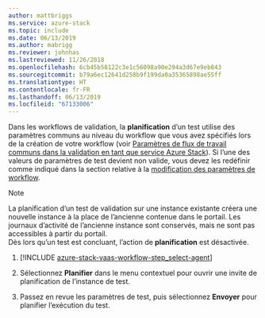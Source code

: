 ```yaml
---
author: mattbriggs
ms.service: azure-stack
ms.topic: include
ms.date: 06/13/2019
ms.author: mabrigg
ms.reviewer: johnhas
ms.lastreviewed: 11/26/2018
ms.openlocfilehash: 6cb45b58122c3e1c56098a90e294a3d67e9eb843
ms.sourcegitcommit: b79a6ec12641d258b9f199da0a35365898ae55ff
ms.translationtype: HT
ms.contentlocale: fr-FR
ms.lasthandoff: 06/13/2019
ms.locfileid: "67133006"
---
```

Dans les workflows de validation, la **planification** d’un test utilise des paramètres communs au niveau du workflow que vous avez spécifiés lors de la création de votre workflow (voir [Paramètres de flux de travail communs dans la validation en tant que service Azure Stack](../azure-stack-vaas-parameters.md)). Si l’une des valeurs de paramètres de test devient non valide, vous devez les redéfinir comme indiqué dans la section relative à la [modification des paramètres de workflow](../azure-stack-vaas-monitor-test.md#change-workflow-parameters).

> [!NOTE]
> La planification d’un test de validation sur une instance existante créera une nouvelle instance à la place de l’ancienne contenue dans le portail. Les journaux d’activité de l’ancienne instance sont conservés, mais ne sont pas accessibles à partir du portail.  
Dès lors qu’un test est concluant, l’action de **planification** est désactivée.

1. [!INCLUDE [azure-stack-vaas-workflow-step_select-agent](azure-stack-vaas-workflow-step_select-agent.md)]

1. Sélectionnez **Planifier** dans le menu contextuel pour ouvrir une invite de planification de l’instance de test.

1. Passez en revue les paramètres de test, puis sélectionnez **Envoyer** pour planifier l’exécution du test.